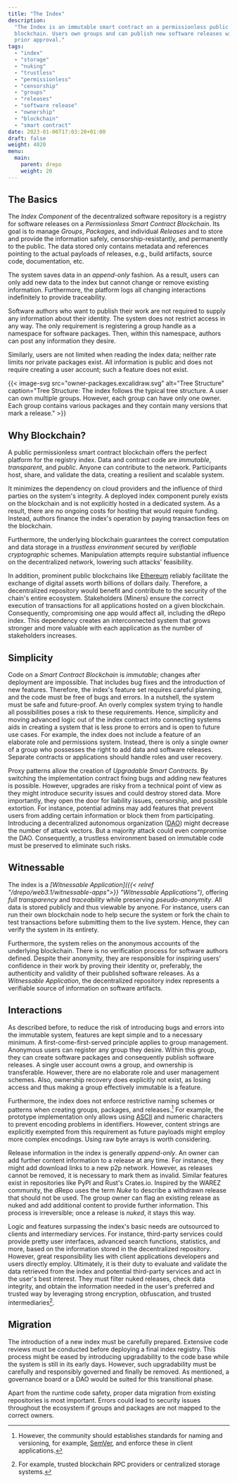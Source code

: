 ```yaml
---
title: "The Index"
description:
  "The Index is an immutable smart contract on a permissionless public
  blockchain. Users own groups and can publish new software releases without
  prior approval."
tags:
  - "index"
  - "storage"
  - "nuking"
  - "trustless"
  - "permissionless"
  - "censorship"
  - "groups"
  - "releases"
  - "software release"
  - "ownership"
  - "blockchain"
  - "smart contract"
date: 2023-01-06T17:03:20+01:00
draft: false
weight: 4020
menu:
  main:
    parent: drepo
    weight: 20
---
```


## The Basics

The _Index Component_ of the decentralized software repository is a registry for
software releases on a _Permissionless Smart Contract Blockchain_. Its goal is
to manage _Groups_, _Packages_, and individual _Releases_ and to store and
provide the information safely, censorship-resistantly, and permanently to the
public. The data stored only contains metadata and references pointing to the
actual payloads of releases, e.g., build artifacts, source code, documentation,
etc.

The system saves data in an _append-only_ fashion. As a result, users can only
add new data to the index but cannot change or remove existing information.
Furthermore, the platform logs all changing interactions indefinitely to provide
traceability.

Software authors who want to publish their work are not required to supply any
information about their identity. The system does not restrict access in any
way. The only requirement is registering a group handle as a namespace for
software packages. Then, within this namespace, authors can post any information
they desire.

Similarly, users are not limited when reading the index data; neither rate
limits nor private packages exist. All information is public and does not
require creating a user account; such a feature does not exist.

{{< image-svg
  src="owner-packages.excalidraw.svg"
  alt="Tree Structure"
  caption="Tree Structure: The index follows the typical tree structure. A user can own multiple groups. However, each group can have only one owner. Each group contains various packages and they contain many versions that mark a release." >}}

## Why Blockchain?

A public permissionless smart contract blockchain offers the perfect platform
for the registry index. Data and contract code are _immutable_, _transparent_,
and _public_. Anyone can contribute to the network. Participants host, share,
and validate the data, creating a resilient and scalable system.

It minimizes the dependency on cloud providers and the influence of third
parties on the system's integrity. A deployed index component purely exists on
the blockchain and is not explicitly hosted in a dedicated system. As a result,
there are no ongoing costs for hosting that would require funding. Instead,
authors finance the index's operation by paying transaction fees on the
blockchain.

Furthermore, the underlying blockchain guarantees the correct computation and
data storage in a _trustless environment_ secured by _verifiable cryptographic_
schemes. Manipulation attempts require substantial influence on the
decentralized network, lowering such attacks' feasibility.

In addition, prominent public blockchains like
[Ethereum](https://ethereum.org/ "Ethereum") reliably facilitate the exchange of
digital assets worth billions of dollars daily. Therefore, a decentralized
repository would benefit and contribute to the security of the chain's entire
ecosystem. Stakeholders (Miners) ensure the correct execution of transactions
for all applications hosted on a given blockchain. Consequently, compromising
one app would affect all, including the dRepo index. This dependency creates an
interconnected system that grows stronger and more valuable with each
application as the number of stakeholders increases.

## Simplicity

Code on a _Smart Contract Blockchain_ is _immutable_; changes after deployment
are impossible. That includes bug fixes and the introduction of new features.
Therefore, the index's feature set requires careful planning, and the code must
be free of bugs and errors. In a nutshell, the system must be safe and
future-proof. An overly complex system trying to handle all possibilities poses
a risk to these requirements. Hence, simplicity and moving advanced logic out of
the index contract into connecting systems aids in creating a system that is
less prone to errors and is open to future use cases. For example, the index
does not include a feature of an elaborate role and permissions system. Instead,
there is only a single owner of a group who possesses the right to add data and
software releases. Separate contracts or applications should handle roles and
user recovery.

Proxy patterns allow the creation of _Upgradable Smart Contracts_. By switching
the implementation contract fixing bugs and adding new features is possible.
However, upgrades are risky from a technical point of view as they might
introduce security issues and could destroy stored data. More importantly, they
open the door for liability issues, censorship, and possible extortion. For
instance, potential admins may add features that prevent users from adding
certain information or block them from participating. Introducing a
decentralized autonomous organization
([DAO](https://en.wikipedia.org/wiki/Decentralized_autonomous_organization "Decentralized Autonomous Organization"))
might decrease the number of attack vectors. But a majority attack could even
compromise the DAO. Consequently, a trustless environment based on immutable
code must be preserved to eliminate such risks.

## Witnessable

The index is a _[Witnessable
Application]({{< relref "/drepo/web3.1/witnessable-apps">}} "Witnessable
Applications")_, offering _full transparency_ and _traceability_ while
preserving _pseudo-anonymity_. All data is stored publicly and thus viewable by
anyone. For instance, users can run their own blockchain node to help secure the
system or fork the chain to test transactions before submitting them to the live
system. Hence, they can verify the system in its entirety.

Furthermore, the system relies on the anonymous accounts of the underlying
blockchain. There is no verification process for software authors defined.
Despite their anonymity, they are responsible for inspiring users' confidence in
their work by proving their identity or, preferably, the authenticity and
validity of their published software releases. As a _Witnessable Application_,
the decentralized repository index represents a verifiable source of information
on software artifacts.

## Interactions

As described before, to reduce the risk of introducing bugs and errors into the
immutable system, features are kept simple and to a necessary minimum. A
first-come-first-served principle applies to group management. Anonymous users
can register any group they desire. Within this group, they can create software
packages and consequently publish software releases. A single user account owns
a group, and ownership is transferable. However, there are no elaborate role and
user management schemes. Also, ownership recovery does explicitly not exist, as
losing access and thus making a group effectively immutable is a feature.

Furthermore, the index does not enforce restrictive naming schemes or patterns
when creating groups, packages, and releases.[^restrictive] For example, the
prototype implementation only allows using
[ASCII](https://en.wikipedia.org/wiki/ASCII "ASCII") and numeric characters to
prevent encoding problems in identifiers. However, content strings are
explicitly exempted from this requirement as future payloads might employ more
complex encodings. Using raw byte arrays is worth considering.

[^restrictive]:
    However, the community should establishes standards for naming and
    versioning, for example, [SemVer](https://semver.org/ "SemVer"), and enforce
    these in client applications.

Release information in the index is generally _append-only_. An owner can add
further content information to a release at any time. For instance, they might
add download links to a new p2p network. However, as releases cannot be removed,
it is necessary to mark them as invalid. Similar features exist in repositories
like PyPI and Rust's Crates.io. Inspired by the WAREZ community, the dRepo uses
the term _Nuke_ to describe a withdrawn release that should not be used. The
group owner can flag an existing release as nuked and add additional content to
provide further information. This process is irreversible; once a release is
_nuked_, it stays this way.

Logic and features surpassing the index's basic needs are outsourced to clients
and intermediary services. For instance, third-party services could provide
pretty user interfaces, advanced search functions, statistics, and more, based
on the information stored in the decentralized repository. However, great
responsibility lies with client applications developers and users directly
employ. Ultimately, it is their duty to evaluate and validate the data retrieved
from the index and potential third-party services and act in the user's best
interest. They must filter nuked releases, check data integrity, and obtain the
information needed in the user's preferred and trusted way by leveraging strong
encryption, obfuscation, and trusted intermediaries[^intermediaries].

[^intermediaries]:
    For example, trusted blockchain RPC providers or centralized storage
    systems.

## Migration

The introduction of a new index must be carefully prepared. Extensive code
reviews must be conducted before deploying a final index registry. This process
might be eased by introducing upgradability to the code base while the system is
still in its early days. However, such upgradability must be carefully and
responsibly governed and finally be removed. As mentioned, a governance board or
a DAO would be suited for this transitional phase.

Apart from the runtime code safety, proper data migration from existing
repositories is most important. Errors could lead to security issues throughout
the ecosystem if groups and packages are not mapped to the correct owners.